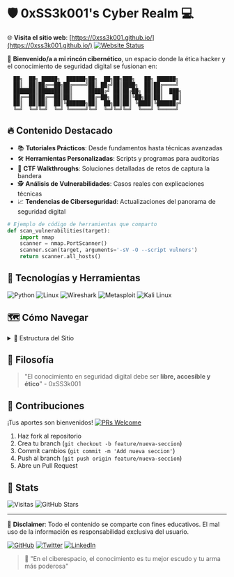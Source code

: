 # 🛡️ 0xSS3k001's Cyber Realm 💻

🌐 **Visita el sitio web**: [https://0xss3k001.github.io/](https://0xss3k001.github.io/) [![Website Status](https://img.shields.io/website?down_color=red&down_message=Offline&label=STATUS&logo=vercel&style=for-the-badge&up_color=green&up_message=Online&url=https%3A%2F%2F0xss3k001.github.io%2F)](https://0xss3k001.github.io/)

🚀 **Bienvenido/a a mi rincón cibernético**, un espacio donde la ética hacker y el conocimiento de seguridad digital se fusionan en:

```
  ██╗  ██╗ █████╗  ██████╗██╗  ██╗██╗███╗   ██╗ ██████╗ 
  ██║  ██║██╔══██╗██╔════╝██║ ██╔╝██║████╗  ██║██╔════╝ 
  ███████║███████║██║     █████╔╝ ██║██╔██╗ ██║██║  ███╗
  ██╔══██║██╔══██║██║     ██╔═██╗ ██║██║╚██╗██║██║   ██║
  ██║  ██║██║  ██║╚██████╗██║  ██╗██║██║ ╚████║╚██████╔╝
  ╚═╝  ╚═╝╚═╝  ╚═╝ ╚═════╝╚═╝  ╚═╝╚═╝╚═╝  ╚═══╝ ╚═════╝ 
```

## 🔥 Contenido Destacado
- 📚 **Tutoriales Prácticos**: Desde fundamentos hasta técnicas avanzadas
- 🛠️ **Herramientas Personalizadas**: Scripts y programas para auditorías
- 📡 **CTF Walkthroughs**: Soluciones detalladas de retos de captura la bandera
- 🕵️ **Análisis de Vulnerabilidades**: Casos reales con explicaciones técnicas
- 📈 **Tendencias de Ciberseguridad**: Actualizaciones del panorama de seguridad digital

```python
# Ejemplo de código de herramientas que comparto
def scan_vulnerabilities(target):
    import nmap
    scanner = nmap.PortScanner()
    scanner.scan(target, arguments='-sV -O --script vulners')
    return scanner.all_hosts()
```

## 🧩 Tecnologías y Herramientas
![Python](https://img.shields.io/badge/Python-3776AB?style=for-the-badge&logo=python&logoColor=white)
![Linux](https://img.shields.io/badge/Linux-FCC624?style=for-the-badge&logo=linux&logoColor=black)
![Wireshark](https://img.shields.io/badge/Wireshark-1679A7?style=for-the-badge&logo=wireshark&logoColor=white)
![Metasploit](https://img.shields.io/badge/Metasploit-ED2B2C?style=for-the-badge&logo=metasploit&logoColor=white)
![Kali Linux](https://img.shields.io/badge/Kali_Linux-557C94?style=for-the-badge&logo=kali-linux&logoColor=white)

## 🗺️ Cómo Navegar
<details>
<summary>📂 Estructura del Sitio</summary>

```
📦 0xss3k001.github.io
├─ 📁 articles       # Artículos técnicos
├─ 📁 tutorials      # Guías paso a paso
├─ 📁 tools          # Recursos descargables
├─ 📁 ctf            # Soluciones de CTF
└─ 📁 resources      # Enlaces y material útil
```
</details>

## 🧠 Filosofía
> "El conocimiento en seguridad digital debe ser **libre, accesible y ético**" - 0xSS3k001

## 🤝 Contribuciones
¡Tus aportes son bienvenidos! [![PRs Welcome](https://img.shields.io/badge/PRs-welcome-brightgreen.svg?style=flat-square)](http://makeapullrequest.com)
1. Haz fork al repositorio
2. Crea tu branch (`git checkout -b feature/nueva-seccion`)
3. Commit cambios (`git commit -m 'Add nueva seccion'`)
4. Push al branch (`git push origin feature/nueva-seccion`)
5. Abre un Pull Request

## 📌 Stats
![Visitas](https://komarev.com/ghpvc/?username=0xss3k001&label=VISITANTES+DESDE+07/2023&color=blueviolet&style=flat-square)
![GitHub Stars](https://img.shields.io/github/stars/0xss3k001/0xss3k001.github.io?style=social)

---

🔐 **Disclaimer**: Todo el contenido se comparte con fines educativos. El mal uso de la información es responsabilidad exclusiva del usuario.

[![GitHub](https://img.shields.io/badge/GitHub-181717?style=for-the-badge&logo=github&logoColor=white)](https://github.com/0xss3k001)
[![Twitter](https://img.shields.io/badge/Twitter-1DA1F2?style=for-the-badge&logo=twitter&logoColor=white)](https://twitter.com/tu_usuario)
[![LinkedIn](https://img.shields.io/badge/LinkedIn-0077B5?style=for-the-badge&logo=linkedin&logoColor=white)](https://linkedin.com/in/tu_usuario)

> 🌌 "En el ciberespacio, el conocimiento es tu mejor escudo y tu arma más poderosa"

